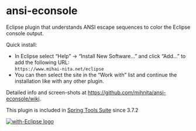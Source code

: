 ansi-econsole
=============

Eclipse plugin that understands ANSI escape sequences to color the Eclipse console output.

Quick install:
* In Eclipse select “Help” -> “Install New Software...” and click “Add...” to add the following URL:<br>
`https://www.mihai-nita.net/eclipse`
* You can then select the site in the “Work with” list and continue the installation like with any other plugin.

Detailed info and screen-shots at https://github.com/mihnita/ansi-econsole/wiki.

This plugin is included in [Spring Tools Suite](https://spring.io/tools/sts) since 3.7.2


<a href="http://with-eclipse.github.io/" target="_blank">
<img alt="with-Eclipse logo" src="http://with-eclipse.github.io/with-eclipse-0.jpg" /></a>

